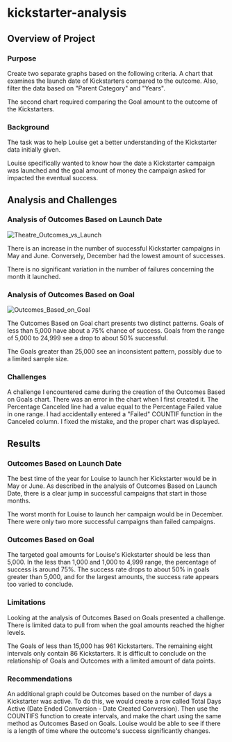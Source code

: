 # kickstarter-analysis
## Overview of Project
### Purpose
Create two separate graphs based on the following criteria. A chart that examines the launch date of Kickstarters compared to the outcome. Also, filter the data based on "Parent Category" and "Years".

The second chart required comparing the Goal amount to the outcome of the Kickstarters.
### Background
The task was to help Louise get a better understanding of the Kickstarter data initially given.

Louise specifically wanted to know how the date a Kickstarter campaign was launched and the goal amount of money the campaign asked for impacted the eventual success.
## Analysis and Challenges
### Analysis of Outcomes Based on Launch Date
![Theatre_Outcomes_vs_Launch](https://user-images.githubusercontent.com/85756203/124505421-1823e700-dd8f-11eb-9ee2-0911414aeba4.png)

There is an increase in the number of successful Kickstarter campaigns in May and June. Conversely, December had the lowest amount of successes.

There is no significant variation in the number of failures concerning the month it launched.
### Analysis of Outcomes Based on Goal
![Outcomes_Based_on_Goal](https://user-images.githubusercontent.com/85756203/124505489-3be72d00-dd8f-11eb-86d8-061f24eba7bc.png)

The Outcomes Based on Goal chart presents two distinct patterns.
Goals of less than 5,000 have about a 75% chance of success. Goals from the range of 5,000 to 24,999 see a drop to about 50% successful.

The Goals greater than 25,000 see an inconsistent pattern, possibly due to a limited sample size.
### Challenges
A challenge I encountered came during the creation of the Outcomes Based on Goals chart. There was an error in the chart when I first created it. The Percentage Canceled line had a value equal to the Percentage Failed value in one range. I had accidentally entered a "Failed" COUNTIF function in the Canceled column. I fixed the mistake, and the proper chart was displayed.
## Results
### Outcomes Based on Launch Date
The best time of the year for Louise to launch her Kickstarter would be in May or June. As described in the analysis of Outcomes Based on Launch Date, there is a clear jump in successful campaigns that start in those months.

The worst month for Louise to launch her campaign would be in December. There were only two more successful campaigns than failed campaigns.
### Outcomes Based on Goal
The targeted goal amounts for Louise's Kickstarter should be less than 5,000. In the less than 1,000 and 1,000 to 4,999 range, the percentage of success is around 75%. The success rate drops to about 50% in goals greater than 5,000, and for the largest amounts, the success rate appears too varied to conclude.
### Limitations
Looking at the analysis of Outcomes Based on Goals presented a challenge. There is limited data to pull from when the goal amounts reached the higher levels.

The Goals of less than 15,000 has 961 Kickstarters. The remaining eight intervals only contain 86 Kickstarters. It is difficult to conclude on the relationship of Goals and Outcomes with a limited amount of data points.
### Recommendations
An additional graph could be Outcomes based on the number of days a Kickstarter was active. To do this, we would create a row called Total Days Active (Date Ended Conversion - Date Created Conversion). Then use the COUNTIFS function to create intervals, and make the chart using the same method as Outcomes Based on Goals.
Louise would be able to see if there is a length of time where the outcome's success significantly changes.
